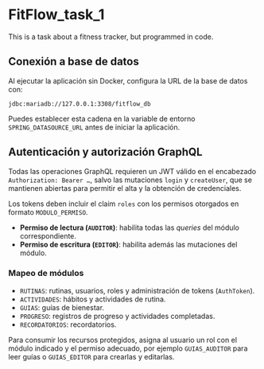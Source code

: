 # FitFlow_task_1
This is a task about a fitness tracker, but programmed in code.

## Conexión a base de datos

Al ejecutar la aplicación sin Docker, configura la URL de la base de datos con:

```
jdbc:mariadb://127.0.0.1:3308/fitflow_db
```

Puedes establecer esta cadena en la variable de entorno `SPRING_DATASOURCE_URL` antes de iniciar la aplicación.

## Autenticación y autorización GraphQL

Todas las operaciones GraphQL requieren un JWT válido en el encabezado `Authorization: Bearer …`, salvo las mutaciones `login` y `createUser`, que se mantienen abiertas para permitir el alta y la obtención de credenciales.

Los tokens deben incluir el claim `roles` con los permisos otorgados en formato `MODULO_PERMISO`.

- **Permiso de lectura (`AUDITOR`)**: habilita todas las *queries* del módulo correspondiente.
- **Permiso de escritura (`EDITOR`)**: habilita además las mutaciones del módulo.

### Mapeo de módulos

- `RUTINAS`: rutinas, usuarios, roles y administración de tokens (`AuthToken`).
- `ACTIVIDADES`: hábitos y actividades de rutina.
- `GUIAS`: guías de bienestar.
- `PROGRESO`: registros de progreso y actividades completadas.
- `RECORDATORIOS`: recordatorios.

Para consumir los recursos protegidos, asigna al usuario un rol con el módulo indicado y el permiso adecuado, por ejemplo `GUIAS_AUDITOR` para leer guías o `GUIAS_EDITOR` para crearlas y editarlas.
